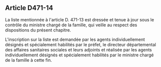 ## Article D471-14

La liste mentionnée à l'article D. 471-13 est dressée et tenue à jour sous le contrôle du ministre chargé de la
famille, qui veille au respect des dispositions du présent chapitre.

L'inscription sur la liste est demandée par les agents individuellement désignés et spécialement habilités par
le préfet, le directeur départemental des affaires sanitaires sociales et leurs adjoints et réalisée par les agents
individuellement désignés et spécialement habilités par le ministre chargé de la famille à cette fin.

